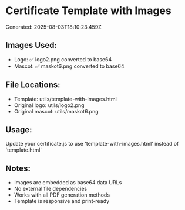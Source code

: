 # Certificate Template with Images

Generated: 2025-08-03T18:10:23.459Z

## Images Used:
- Logo: ✅ logo2.png converted to base64
- Mascot: ✅ maskot6.png converted to base64

## File Locations:
- Template: utils/template-with-images.html
- Original logo: utils/logo2.png
- Original mascot: utils/maskot6.png

## Usage:
Update your certificate.js to use 'template-with-images.html' instead of 'template.html'

## Notes:
- Images are embedded as base64 data URLs
- No external file dependencies
- Works with all PDF generation methods
- Template is responsive and print-ready
